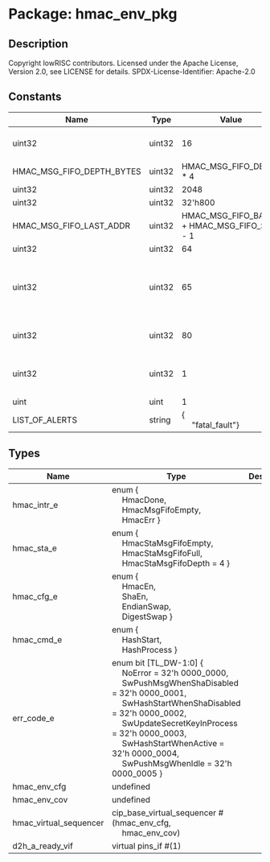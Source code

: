# Package: hmac_env_pkg

## Description

Copyright lowRISC contributors.
 Licensed under the Apache License, Version 2.0, see LICENSE for details.
 SPDX-License-Identifier: Apache-2.0
 

## Constants

| Name                      | Type   | Value                                               | Description                                                                    |
| ------------------------- | ------ | --------------------------------------------------- | ------------------------------------------------------------------------------ |
| uint32                    | uint32 | 16                                                  | local parameters and types                                                     |
| HMAC_MSG_FIFO_DEPTH_BYTES | uint32 | HMAC_MSG_FIFO_DEPTH * 4                             |                                                                                |
| uint32                    | uint32 | 2048                                                |                                                                                |
| uint32                    | uint32 | 32'h800                                             |                                                                                |
| HMAC_MSG_FIFO_LAST_ADDR   | uint32 | HMAC_MSG_FIFO_BASE + HMAC_MSG_FIFO_SIZE - 1         |                                                                                |
| uint32                    | uint32 | 64                                                  |                                                                                |
| uint32                    | uint32 | 65                                                  | 48 cycles of hashing, 16 cycles to rd next 16 words, 1 cycle to update digest  |
| uint32                    | uint32 | 80                                                  | 80 cycles for hmac key padding                                                 |
| uint32                    | uint32 | 1                                                   | 1 cycles to write a msg word to hmac_msg_fifo                                  |
| uint                      | uint   | 1                                                   | alerts                                                                         |
| LIST_OF_ALERTS            | string | {<br><span style="padding-left:20px">"fatal_fault"} |                                                                                |
## Types

| Name                   | Type                                                                                                                                                                                                                                                                                                                                                                                                                                                                                                                                                    | Description |
| ---------------------- | ------------------------------------------------------------------------------------------------------------------------------------------------------------------------------------------------------------------------------------------------------------------------------------------------------------------------------------------------------------------------------------------------------------------------------------------------------------------------------------------------------------------------------------------------------- | ----------- |
| hmac_intr_e            | enum {<br><span style="padding-left:20px">     HmacDone,<br><span style="padding-left:20px">     HmacMsgFifoEmpty,<br><span style="padding-left:20px">     HmacErr   }                                                                                                                                                                                                                                                                                                                                                                                  |             |
| hmac_sta_e             | enum {<br><span style="padding-left:20px">     HmacStaMsgFifoEmpty,<br><span style="padding-left:20px">     HmacStaMsgFifoFull,<br><span style="padding-left:20px">     HmacStaMsgFifoDepth = 4   }                                                                                                                                                                                                                                                                                                                                                     |             |
| hmac_cfg_e             | enum {<br><span style="padding-left:20px">     HmacEn,<br><span style="padding-left:20px">     ShaEn,<br><span style="padding-left:20px">     EndianSwap,<br><span style="padding-left:20px">     DigestSwap   }                                                                                                                                                                                                                                                                                                                                        |             |
| hmac_cmd_e             | enum {<br><span style="padding-left:20px">     HashStart,<br><span style="padding-left:20px">     HashProcess   }                                                                                                                                                                                                                                                                                                                                                                                                                                       |             |
| err_code_e             | enum bit [TL_DW-1:0] {<br><span style="padding-left:20px">     NoError                    = 32'h 0000_0000,<br><span style="padding-left:20px">     SwPushMsgWhenShaDisabled   = 32'h 0000_0001,<br><span style="padding-left:20px">     SwHashStartWhenShaDisabled = 32'h 0000_0002,<br><span style="padding-left:20px">     SwUpdateSecretKeyInProcess = 32'h 0000_0003,<br><span style="padding-left:20px">     SwHashStartWhenActive      = 32'h 0000_0004,<br><span style="padding-left:20px">     SwPushMsgWhenIdle          = 32'h 0000_0005   } |             |
| hmac_env_cfg           | undefined                                                                                                                                                                                                                                                                                                                                                                                                                                                                                                                                               |             |
| hmac_env_cov           | undefined                                                                                                                                                                                                                                                                                                                                                                                                                                                                                                                                               |             |
| hmac_virtual_sequencer | cip_base_virtual_sequencer #(hmac_env_cfg,<br><span style="padding-left:20px"> hmac_env_cov)                                                                                                                                                                                                                                                                                                                                                                                                                                                            |             |
| d2h_a_ready_vif        | virtual pins_if #(1)                                                                                                                                                                                                                                                                                                                                                                                                                                                                                                                                    |             |
